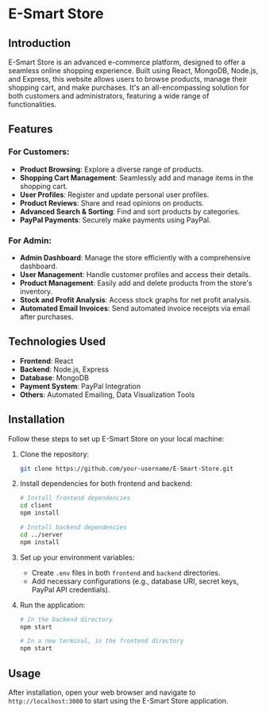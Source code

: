 
# E-Smart Store

## Introduction
E-Smart Store is an advanced e-commerce platform, designed to offer a seamless online shopping experience. Built using React, MongoDB, Node.js, and Express, this website allows users to browse products, manage their shopping cart, and make purchases. It's an all-encompassing solution for both customers and administrators, featuring a wide range of functionalities.

## Features

### For Customers:
- **Product Browsing**: Explore a diverse range of products.
- **Shopping Cart Management**: Seamlessly add and manage items in the shopping cart.
- **User Profiles**: Register and update personal user profiles.
- **Product Reviews**: Share and read opinions on products.
- **Advanced Search & Sorting**: Find and sort products by categories.
- **PayPal Payments**: Securely make payments using PayPal.

### For Admin:
- **Admin Dashboard**: Manage the store efficiently with a comprehensive dashboard.
- **User Management**: Handle customer profiles and access their details.
- **Product Management**: Easily add and delete products from the store's inventory.
- **Stock and Profit Analysis**: Access stock graphs for net profit analysis.
- **Automated Email Invoices**: Send automated invoice receipts via email after purchases.

## Technologies Used
- **Frontend**: React
- **Backend**: Node.js, Express
- **Database**: MongoDB
- **Payment System**: PayPal Integration
- **Others**: Automated Emailing, Data Visualization Tools

## Installation

Follow these steps to set up E-Smart Store on your local machine:

1. Clone the repository:
   ```bash
   git clone https://github.com/your-username/E-Smart-Store.git
   ```

2. Install dependencies for both frontend and backend:
   ```bash
   # Install frontend dependencies
   cd client
   npm install

   # Install backend dependencies
   cd ../server
   npm install
   ```

3. Set up your environment variables:
   - Create `.env` files in both `frontend` and `backend` directories.
   - Add necessary configurations (e.g., database URI, secret keys, PayPal API credentials).

4. Run the application:
   ```bash
   # In the backend directory
   npm start

   # In a new terminal, in the frontend directory
   npm start
   ```

## Usage

After installation, open your web browser and navigate to `http://localhost:3000` to start using the E-Smart Store application.

